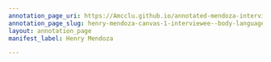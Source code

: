 ```yaml
---
annotation_page_uri: https://Amcclu.github.io/annotated-mendoza-interview/annotations/henry-mendoza-canvas-1-interviewee--body-language--relating-firsthand-experiences.json
annotation_page_slug: henry-mendoza-canvas-1-interviewee--body-language--relating-firsthand-experiences
layout: annotation_page
manifest_label: Henry Mendoza

---
```

